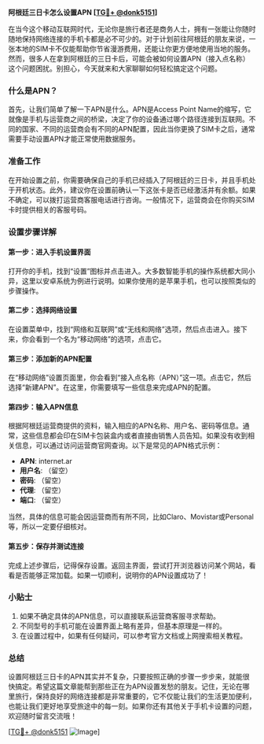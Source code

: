 **阿根廷三日卡怎么设置APN [[TG💪+ @donk5151](https://t.me/s/donk5151)]**

在当今这个移动互联网时代，无论你是旅行者还是商务人士，拥有一张能让你随时随地保持网络连接的手机卡都是必不可少的。对于计划前往阿根廷的朋友来说，一张本地的SIM卡不仅能帮助你节省漫游费用，还能让你更方便地使用当地的服务。然而，很多人在拿到阿根廷的三日卡后，可能会被如何设置APN（接入点名称）这个问题困扰。别担心，今天就来和大家聊聊如何轻松搞定这个问题。

### 什么是APN？

首先，让我们简单了解一下APN是什么。APN是Access Point Name的缩写，它就像是手机与运营商之间的桥梁，决定了你的设备通过哪个路径连接到互联网。不同的国家、不同的运营商会有不同的APN配置，因此当你更换了SIM卡之后，通常需要手动设置APN才能正常使用数据服务。

### 准备工作

在开始设置之前，你需要确保自己的手机已经插入了阿根廷的三日卡，并且手机处于开机状态。此外，建议你在设置前确认一下这张卡是否已经激活并有余额。如果不确定，可以拨打运营商客服电话进行咨询。一般情况下，运营商会在你购买SIM卡时提供相关的客服号码。

### 设置步骤详解

#### 第一步：进入手机设置界面

打开你的手机，找到“设置”图标并点击进入。大多数智能手机的操作系统都大同小异，这里以安卓系统为例进行说明。如果你使用的是苹果手机，也可以按照类似的步骤操作。

#### 第二步：选择网络设置

在设置菜单中，找到“网络和互联网”或“无线和网络”选项，然后点击进入。接下来，你会看到一个名为“移动网络”的选项，点击它。

#### 第三步：添加新的APN配置

在“移动网络”设置页面里，你会看到“接入点名称（APN）”这一项。点击它，然后选择“新建APN”。在这里，你需要填写一些信息来完成APN的配置。

#### 第四步：输入APN信息

根据阿根廷运营商提供的资料，输入相应的APN名称、用户名、密码等信息。通常，这些信息都会印在SIM卡包装盒内或者直接由销售人员告知。如果没有收到相关信息，可以通过访问运营商官网查询。以下是常见的APN格式示例：

- **APN**: internet.ar
- **用户名**: （留空）
- **密码**: （留空）
- **代理**: （留空）
- **端口**: （留空）

当然，具体的信息可能会因运营商而有所不同，比如Claro、Movistar或Personal等，所以一定要仔细核对。

#### 第五步：保存并测试连接

完成上述步骤后，记得保存设置。返回主界面，尝试打开浏览器访问某个网站，看看是否能够正常加载。如果一切顺利，说明你的APN设置成功了！

### 小贴士

1. 如果不确定具体的APN信息，可以直接联系运营商客服寻求帮助。
2. 不同型号的手机可能在设置界面上略有差异，但基本原理是一样的。
3. 在设置过程中，如果有任何疑问，可以参考官方文档或上网搜索相关教程。

### 总结

设置阿根廷三日卡的APN其实并不复杂，只要按照正确的步骤一步步来，就能很快搞定。希望这篇文章能帮到那些正在为APN设置发愁的朋友。记住，无论在哪里旅行，保持良好的网络连接都是非常重要的，它不仅能让我们的生活更加便利，也能让我们更好地享受旅途中的每一刻。如果你还有其他关于手机卡设置的问题，欢迎随时留言交流哦！

[[TG💪+ @donk5151](https://t.me/s/donk5151) ![Image](https://i.postimg.cc/rwNCRYN7/Snipaste-2025-04-30-17-27-05.png)]